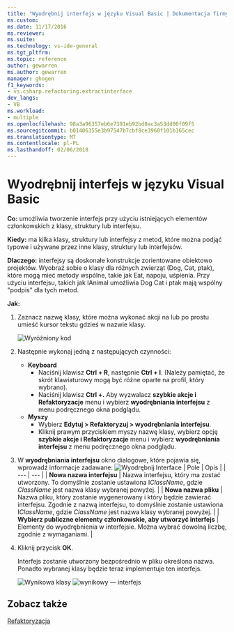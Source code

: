 ```yaml
---
title: "Wyodrębnij interfejs w języku Visual Basic | Dokumentacja firmy Microsoft"
ms.custom: 
ms.date: 11/17/2016
ms.reviewer: 
ms.suite: 
ms.technology: vs-ide-general
ms.tgt_pltfrm: 
ms.topic: reference
author: gewarren
ms.author: gewarren
manager: ghogen
f1_keywords:
- vs.csharp.refactoring.extractinterface
dev_langs:
- VB
ms.workload:
- multiple
ms.openlocfilehash: 98a3a96357eb6e7391eb92bd0ac3a53dd00f09f5
ms.sourcegitcommit: b01406355e3b97547b7cbf8ce3960f101b165cec
ms.translationtype: MT
ms.contentlocale: pl-PL
ms.lasthandoff: 02/06/2018
---
```

# <a name="extract-an-interface-in-visual-basic"></a>Wyodrębnij interfejs w języku Visual Basic

**Co:** umożliwia tworzenie interfejs przy użyciu istniejących elementów członkowskich z klasy, struktury lub interfejsu.

**Kiedy:** ma kilka klasy, struktury lub interfejsy z metod, które można podjąć typowe i używane przez inne klasy, struktury lub interfejsów.

**Dlaczego:** interfejsy są doskonałe konstrukcje zorientowane obiektowo projektów.  Wyobraź sobie o klasy dla różnych zwierząt (Dog, Cat, ptak), które mogą mieć metody wspólne, takie jak Eat, napoju, uśpienia.  Przy użyciu interfejsu, takich jak IAnimal umożliwia Dog Cat i ptak mają wspólny "podpis" dla tych metod.  

**Jak:**

1. Zaznacz nazwę klasy, które można wykonać akcji na lub po prostu umieść kursor tekstu gdzieś w nazwie klasy.

   ![Wyróżniony kod](media/extractinterface-highlight-vb.png)

1. Następnie wykonaj jedną z następujących czynności:
   * **Keyboard**
     * Naciśnij klawisz **Ctrl + R**, następnie **Ctrl + I**.  (Należy pamiętać, że skrót klawiaturowy mogą być różne oparte na profil, który wybrano).
     * Naciśnij klawisz **Ctrl +.** Aby wyzwalacz **szybkie akcje i Refaktoryzacje** menu i wybierz **wyodrębniania interfejsu** z menu podręcznego okna podglądu.
   * **Myszy**
     * Wybierz **Edytuj > Refaktoryzuj > wyodrębniania interfejsu**.
     * Kliknij prawym przyciskiem myszy nazwę klasy, wybierz opcję **szybkie akcje i Refaktoryzacje** menu i wybierz **wyodrębniania interfejsu** z menu podręcznego okna podglądu.

1. W **wyodrębniania interfejsu** okno dialogowe, które pojawia się, wprowadź informacje zadawane: ![Wyodrębnij Interface](media/extractinterface-dialog-vb.png)
   | Pole | Opis |
   | --- | --- |
   | **Nowa nazwa interfejsu** | Nazwa interfejsu, który ma zostać utworzony. To domyślnie zostanie ustawiona I*ClassName*, gdzie *ClassName* jest nazwa klasy wybranej powyżej. |
   | **Nowa nazwa pliku** | Nazwa pliku, który zostanie wygenerowany i który będzie zawierać interfejsu. Zgodnie z nazwą interfejsu, to domyślnie zostanie ustawiona I*ClassName*, gdzie *ClassName* jest nazwa klasy wybranej powyżej. |
   | **Wybierz publiczne elementy członkowskie, aby utworzyć interfejs** | Elementy do wyodrębnienia w interfejsie.  Można wybrać dowolną liczbę, zgodnie z wymaganiami. |

1. Kliknij przycisk **OK**.

   Interfejs zostanie utworzony bezpośrednio w pliku określona nazwa.  Ponadto wybranej klasy będzie teraz implementuje ten interfejs.

   ![Wynikowa klasy](media/extractinterface-class-vb.png)
   ![wynikowy — interfejs](media/extractinterface-interface-vb.png)

## <a name="see-also"></a>Zobacz także

[Refaktoryzacja](../refactoring-in-visual-studio.md)